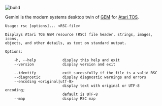 ![build](https://github.com/frno7/gemini/actions/workflows/build.yml/badge.svg)

Gemini is the modern systems desktop twin of
[GEM](https://en.wikipedia.org/wiki/GEM_(desktop_environment))
for
[Atari TOS](https://en.wikipedia.org/wiki/Atari_TOS).

```
Usage: rsc [options]... <RSC-file>

Displays Atari TOS GEM resource (RSC) file header, strings, images, icons,
objects, and other details, as text on standard output.

Options:

    -h, --help            display this help and exit
    --version             display version and exit

    --identify            exit sucessfully if the file is a valid RSC
    --diagnostic          display diagnostic warnings and errors
    --encoding <original|utf-8>
                          display text with original or UTF-8 encoding;
                          default is UTF-8
    --map                 display RSC map
```
